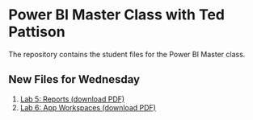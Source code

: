 # Power BI Master Class with Ted Pattison
The repository contains the student files for the Power BI Master class.

## New Files for Wednesday
1. [Lab 5: Reports (download PDF)](https://github.com/CriticalPathTraining/PowerBiMasterClass/raw/master/Student/Modules/05_Reports/Lab.pdf)
1. [Lab 6: App Workspaces (download PDF)](https://github.com/CriticalPathTraining/PowerBiMasterClass/raw/master/Student/Modules/06_AppWorkspaces/Lab.pdf)
